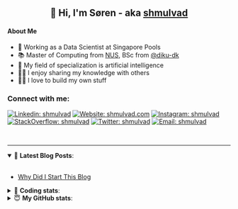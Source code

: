 <h2 align="center">
	👋 Hi, I'm Søren - aka <a href="https://shmulvad.com">shmulvad</a>
</h2>

#### About Me
- 🤖 Working as a Data Scientist at Singapore Pools
- 📚 Master of Computing from [NUS], BSc from [@diku-dk]
- 🧠 My field of specialization is artificial intelligence
- 👨‍🏫 I enjoy sharing my knowledge with others
- 👨‍💻 I love to build my own stuff

### Connect with me:

[![Linkedin: shmulvad](https://img.shields.io/badge/shmulvad-blue?style=flat&logo=Linkedin&logoColor=white)][linkedin]
[![Website: shmulvad.com](https://img.shields.io/badge/shmulvad.com-47CCCC?&style=flat&logo=Google-Chrome&logoColor=white)][website]
[![Instagram: shmulvad](https://img.shields.io/badge/-@shmulvad-purple?style=flat&logo=Instagram&logoColor=white)][instagram]
[![StackOverflow: shmulvad](https://img.shields.io/badge/shmulvad-FE7A16?style=flat&logo=stack-overflow&logoColor=white)][stackOverflow]
[![Twitter: shmulvad](https://img.shields.io/badge/@shmulvad-1ca0f1?style=flat&logo=twitter&logoColor=white)][twitter]
[![Email: shmulvad](https://img.shields.io/badge/shmulvad-D14836?style=flat&logo=gmail&logoColor=white)][mail]

<br />

---

<details open>
 <summary>📕 <b>Latest Blog Posts</b>: </summary>

<br>

<!-- BLOG-POST-LIST:START -->
- [Why Did I Start This Blog](https://shmulvad.com/blog/why-did-start-this-blog)
<!-- BLOG-POST-LIST:END -->

</details>

<!-- --- -->

<details>
 <summary>🤖 <b>Coding stats</b>: </summary>

<br>

NOTE: Doesn't track coding at work or work done in environments such as Jupyter Notebooks.

<!--START_SECTION:waka-->
![Code Time](http://img.shields.io/badge/Code%20Time-2%2C165%20hrs%2042%20mins-blue)

**I'm a Night 🦉** 

```text
🌞 Morning                440 commits         ██░░░░░░░░░░░░░░░░░░░░░░░   08.98 % 
🌆 Daytime                1271 commits        ██████░░░░░░░░░░░░░░░░░░░   25.94 % 
🌃 Evening                2022 commits        ██████████░░░░░░░░░░░░░░░   41.27 % 
🌙 Night                  1167 commits        ██████░░░░░░░░░░░░░░░░░░░   23.82 % 
```


📊 **This Week I Spent My Time On** 

```text
💬 Programming Languages: 
Python                   4 hrs 22 mins       ███████████░░░░░░░░░░░░░░   43.31 % 
TypeScript               3 hrs 48 mins       █████████░░░░░░░░░░░░░░░░   37.57 % 
Other                    52 mins             ██░░░░░░░░░░░░░░░░░░░░░░░   08.59 % 
SCSS                     42 mins             ██░░░░░░░░░░░░░░░░░░░░░░░   06.96 % 
HTML                     10 mins             ░░░░░░░░░░░░░░░░░░░░░░░░░   01.66 % 

🔥 Editors: 
VS Code                  9 hrs 15 mins       ███████████████████████░░   91.46 % 
Zsh                      51 mins             ██░░░░░░░░░░░░░░░░░░░░░░░   08.54 % 

🐱‍💻 Projects: 
sppl-chatbot             8 hrs 11 mins       ████████████████████░░░░░   80.91 % 
findsmiley.dk            1 hr 13 mins        ███░░░░░░░░░░░░░░░░░░░░░░   12.18 % 
hit-locator              25 mins             █░░░░░░░░░░░░░░░░░░░░░░░░   04.14 % 
overvaagning-admin       16 mins             █░░░░░░░░░░░░░░░░░░░░░░░░   02.77 % 
```


 Last Updated on 28/09/2023 18:41:36 UTC
<!--END_SECTION:waka-->

</details>

<!-- --- -->

<details>
 <summary>😇 <b>My GitHub stats</b>: </summary>

<br>

<img align="left" alt="shmulvad's Github Stats" src="https://github-readme-stats.vercel.app/api?username=shmulvad&show_icons=true&hide_border=true" />

</details>



[website]: https://shmulvad.com
[twitter]: https://twitter.com/shmulvad
[linkedin]: https://linkedin.com/in/shmulvad
[instagram]: https://instagram.com/shmulvad
[stackOverflow]: https://stackoverflow.com/users/9248793/shmulvad
[mail]: mailto:shmulvad@gmail.com
[@diku-dk]: https://github.com/diku-dk
[github]: https://github.com/shmulvad
[NUS]: https://www.nus.edu.sg